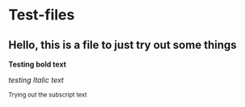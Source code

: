 # Test-files
## Hello, this is a file to just try out some things
**Testing bold text**

*testing Italic text*

<sub>Trying out the subscript text</sub>
